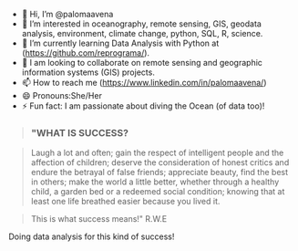 - 👋 Hi, I’m @palomaavena
- 👀 I’m interested in oceanography, remote sensing, GIS, geodata analysis, environment, climate change, python, SQL, R, science.
- 🌱 I’m currently learning Data Analysis with Python at (https://github.com/reprograma/).
- 💞️ I am looking to collaborate on remote sensing and geographic information systems (GIS) projects.
- 📫 How to reach me (https://www.linkedin.com/in/palomaavena/)
- 😄 Pronouns:She/Her
- ⚡ Fun fact: I am passionate about diving the Ocean (of data too)!


> ### "WHAT IS SUCCESS?

> Laugh a lot and often; gain the respect of intelligent people and the affection of children;
> deserve the consideration of honest critics and endure the betrayal of false friends;
> appreciate beauty, find the best in others;
> make the world a little better, whether through a healthy child, a garden bed or a redeemed social condition;
> knowing that at least one life breathed easier because you lived it.

> This is what success means!" R.W.E

Doing data analysis for this kind of success!


<!---
palomaavena/palomaavena is a ✨ special ✨ repository because its `README.md` (this file) appears on your GitHub profile.
You can click the Preview link to take a look at your changes.
--->

